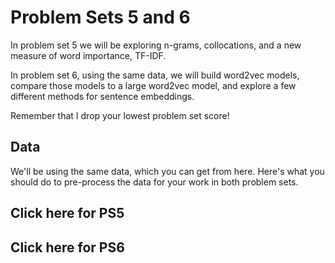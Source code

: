 # Problem Sets 5 and 6

In problem set 5 we will be exploring n-grams, collocations, and a new measure of word importance, TF-IDF.

In problem set 6, using the same data, we will build word2vec models, compare those models to a large word2vec model, and explore a few different methods for sentence embeddings.

Remember that I drop your lowest problem set score!

## Data
We'll be using the same data, which you can get from here. Here's what you should do to pre-process the data for your work in both problem sets.

## Click here for PS5

## Click here for PS6
